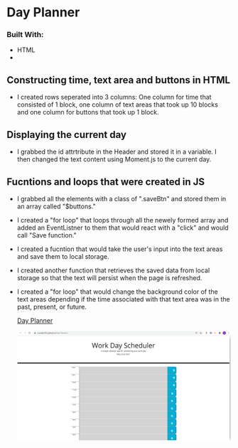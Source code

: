  # Day Planner
### Built With:
  * HTML
  *

## Constructing time, text area and buttons in HTML
 
 *  I created rows seperated into 3 columns: 
     One column for time that consisted of 1 block, one column 
     of text areas that took up 10 blocks and one column for buttons
     that took up 1 block.
 

## Displaying the current day
* I grabbed the id attrtribute in the Header and stored it in a variable.
  I then changed the text content using Moment.js to the current day.

## Fucntions  and loops that were created in JS

*  I grabbed all the elements with a class of ".saveBtn" and stored them 
   in an array called "$buttons."

*  I created a "for loop" that loops through all the newely formed array and added an EventListner to them that would react with a "click" and would call "Save function."

*  I created a fucntion that would take the user's input into the text areas and save them to local storage.

*  I created another function that retrieves the saved data from local storage so that the text will persist when the page is refreshed.

* I created a "for loop" that would change the background color of the text areas depending if the time associated with that text area
was in the past, present, or future. 

  [Day Planner](https://cocoder555.github.io/Day-Planner-/)

   ![Day Planner](./assets/Screenshot%20.png)

